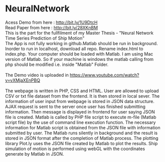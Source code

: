 # NeuralNetwork

Acess Demo from here :  http://bit.ly/1U9DtcH
<br>
Read Paper from here : http://bit.ly/28XKnBM
<br>
This is the part for the fullfilment of my Master Thesis - "Neural Network Time Series Prediction of Ship Motion" 
<br>The App is not fully working in github.Matlab should be run in background. Inorder to run in localhost, download all repo. Rename index.html to index.php. Your computer should be loaded with Matlab. I am using Mac version of Matlab. So if your machine is windows the matlab calling from php should be modified i.e. inside "Matlab" Folder.
<br><br>The Demo video is uploaded in https://www.youtube.com/watch?v=vXMjaXEnPBQ
<br><br>The webpage is written in PHP, CSS and HTML. User are allowed to upload CSV or txt file dataset from the frontend. It is then stored in local sever. The information of user input from webpage is stored in JSON data structure. AJAX request is sent to the server once user has finished submitting information. Then message is displayed in frontend for user saying JSON file is created. Matlab is called by PHP file script to execute m-file (Matlab script file) by the use of command line execution function. The necessary information for Matlab script is obtained from the JSON file with information submitted by user. The Matlab runs silently in background and the result is stored in JSON format after the completion of Matlab process. The plotting library Plot.ly uses the JSON file created by Matlab to plot the results. Ship simulation of motion is performed using webGL with the coordinates generate by Matlab in JSON.

